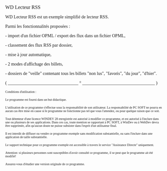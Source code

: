   
<span style="font-family:Arial sans-serif;font-size:16px;">WD Lecteur RSS</span>

  
<span style="font-family:Arial sans-serif;font-size:14px;">WD Lecteur RSS est un exemple simplifié de lecteur RSS.</span>

<span style="font-family:Arial sans-serif;font-size:14px;">Parmi les fonctionnalités proposées :</span>

<span style="font-family:Arial sans-serif;font-size:14px;">- import d'un fichier OPML / export des flux dans un fichier OPML,</span>

<span style="font-family:Arial sans-serif;font-size:14px;">- classement des flux RSS par dossier,</span>

<span style="font-family:Arial sans-serif;font-size:14px;">- mise à jour automatique,</span>

<span style="font-family:Arial sans-serif;font-size:14px;">- 2 modes d'affichage des billets,</span>

<span style="font-family:Arial sans-serif;font-size:14px;">- dossiers de "veille" contenant tous les billets "non lus", "favoris", "du jour", "d'hier". </span>

  
  
<span style="font-family:Arial sans-serif;font-size:14px;">( \_\_\_\_\_\_\_\_\_\_\_\_\_\_\_\_\_\_\_\_\_\_\_\_\_\_\_\_\_\_\_\_ ° \_\_\_\_\_\_\_\_\_\_\_\_\_\_\_\_\_\_\_\_\_\_\_\_\_\_\_\_\_\_\_\_\_ )</span>

  
<span style="font-family:Arial sans-serif;font-size:10px;">Conditions d'utilisation :</span>

<span style="font-family:Arial sans-serif;font-size:10px;">Le programme est fourni dans un but didactique.</span>

<span style="font-family:Arial sans-serif;font-size:10px;">L'utilisation de ce programme s'effectue sous la responsabilité de son utilisateur. La responsabilité de PC SOFT ne pourra en aucun cas être mise en cause si le programme ne fonctionne pas tel que vous l'attendez, ou pour quelque raison que ce soit. </span>

<span style="font-family:Arial sans-serif;font-size:10px;">Tout détenteur d'une licence WINDEV 28 enregistrée est autorisé à modifier ce programme, et est autorisé à l'inclure dans une ou plusieurs de ses applications. Dans ces cas, toute mention se rapportant à PC SOFT, à WinDev ou à WebDev devra être supprimée, afin qu'aucun doute ne puisse subsister dans l'esprit d'un utilisateur final.</span>

<span style="font-family:Arial sans-serif;font-size:10px;">Il est interdit de diffuser ou vendre ce programme exemple sans modification substantielle, ou sans l'inclure dans une application de taille substantielle.</span>

<span style="font-family:Arial sans-serif;font-size:10px;">Le support technique pour ce programme exemple est accessible à travers le service "Assistance Directe" uniquement.</span>

<span style="font-family:Arial sans-serif;font-size:10px;">Attention: si plusieurs personnes sont susceptibles d'avoir consulté ce programme, il se peut que le programme ait été modifié! </span>

<span style="font-family:Arial sans-serif;font-size:10px;">Assurez-vous d'étudier une version originale de ce programme.</span>

  
  